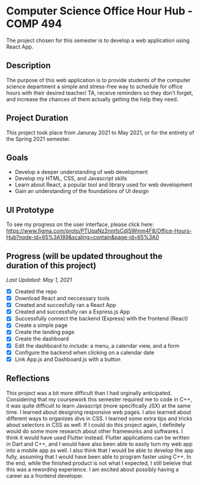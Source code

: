 # Computer Science Office Hour Hub - COMP 494

The project chosen for this semester is to develop a web application using React App.

## Description
The purpose of this web application is to provide students of the computer science department a simple and stress-free way to schedule for office hours with their desired teacher/ TA, receive reminders so they don’t forget, and increase the chances of them actually getting the help they need.

## Project Duration
This project took place from Januray 2021 to May 2021, or for the entirety of the Spring 2021 semester.

## Goals
* Develop a deeper understanding of web development
* Develop my HTML, CSS, and Javascript skills
* Learn about React, a popular tool and library used for web development
* Gain an understanding of the foundations of UI design

## UI Prototype
To see my progress on the user interface, please click here: https://www.figma.com/proto/PTUqaNz2nmfsCdjSWmm4F8/Office-Hours-Hub?node-id=65%3A189&scaling=contain&page-id=65%3A0

## Progress (will be updated throughout the duration of this project)
*Last Updated: May 1, 2021*
- [x] Created the repo
- [x] Download React and neccessary tools
- [x] Created and succesfully ran a React App
- [x] Created and successfully ran a Express.js App
- [x] Successfully connect the backend (Express) with the frontend (React)
- [x] Create a simple page
- [x] Create the landing page
- [x] Create the dashboard
- [x] Edit the dashboard to include: a menu, a calendar view, and a form
- [x] Configure the backend when clicking on a calendar date
- [x] Link App.js and Dashboard.js with a button

## Reflections
  This project was a bit more difficult than I had orginally anticipated. Considering that my coursework this semester required me to code in C++, it was quite difficult to learn Javascript (more specifically JSX) at the same time.
  I learned about designing responsive web pages. I also learned about different ways to organizes divs in CSS. I learned some extra tips and tricks about selectors in CSS as well. 
  If I could do this project again, I definitely would do some more research about other frameworks and softwares. I think it would have used Flutter instead. Flutter applications can be written in Dart and C++, and I would have also been able to easily turn my web app into a mobile app as well. I also think that I would be able to develop the app fully, assuming that I would have been able to program faster using C++.
  In the end, while the finished product is not what I expected, I still beleive that this was a rewording experience. I am excited about possibly having a career as a frontend developer.
